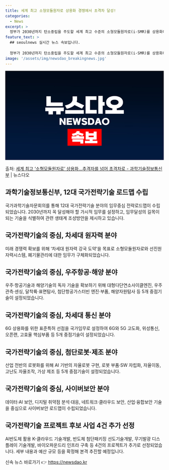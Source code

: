 ```yaml
---
title: 세계 최고 소형모듈원자로 상용화 경쟁에서 초격차 달성!
categories:
  - News
excerpt: >
  정부가 2030년까지 탄소중립을 주도할 세계 최고 수준의 소형모듈원자로(i-SMR)를 상용화하겠다고 밝혔다.…
feature_text: >
  ## seoulnews 실시간 뉴스 속보입니다.

  정부가 2030년까지 탄소중립을 주도할 세계 최고 수준의 소형모듈원자로(i-SMR)를 상용화하겠다고 밝혔다.…
image: '/assets/img/newsdao_breakingnews.jpg'
---
```


![뉴스다오 속보](/assets/img/newsdao_breakingnews.jpg)

<p>출처: <a href="https://newsdao.kr/3093" rel="dofollow">세계 최고 ‘소형모듈원자로’ 상용화…추격자를 넘어 초격차로  - 과학기술정보통신부</a> | 뉴스다오</p>

<h2 data-ke-size="size26">과학기술정보통신부, 12대 국가전략기술 로드맵 수립</h2>
국가과학기술자문회의를 통해 12대 국가전략기술 분야의 임무중심 전략로드맵이 수립되었습니다. 2030년까지 꼭 달성해야 할 가시적 임무를 설정하고, 임무달성의 길목이 되는 기술을 식별하여 관련 생태계 조성방안을 제시하고 있습니다.

<h2 data-ke-size="size26">국가전략기술의 중심, 차세대 원자력 분야</h2>
미래 경쟁력 확보를 위해 ‘차세대 원자력 강국 도약’을 목표로 소형모듈원자로와 선진원자력시스템, 폐기물관리에 대한 임무가 구체화되었습니다.

<h2 data-ke-size="size26">국가전략기술의 중심, 우주항공·해양 분야</h2>
우주·항공기술과 해양기술의 독자 기술을 확보하기 위해 대형다단연소사이클엔진, 우주관측·센싱, 달착륙·표면탐사, 첨단항공가스터빈 엔진·부품, 해양자원탐사 등 5개 중점기술이 설정되었습니다.

<h2 data-ke-size="size26">국가전략기술의 중심, 차세대 통신 분야</h2>
6G 상용화를 위한 표준특허 선점을 국가임무로 설정하여 6G와 5G 고도화, 위성통신, 오픈랜, 고효율 핵심부품 등 5개 중점기술이 설정되었습니다.

<h2 data-ke-size="size26">국가전략기술의 중심, 첨단로봇·제조 분야</h2>
산업 전반의 로봇화를 위해 AI 기반의 자율로봇 구현, 로봇 부품·SW 자립화, 자율이동, 고난도 자율조작, 가상 제조 등 5개 중점기술이 설정되었습니다.

<h2 data-ke-size="size26">국가전략기술의 중심, 사이버보안 분야</h2>
데이터·AI 보안, 디지털 취약점 분석·대응, 네트워크·클라우드 보안, 산업·융합보안 기술을 중심으로 사이버보안 로드맵이 수립되었습니다.

<h2 data-ke-size="size26">국가전략기술 프로젝트 후보 사업 4건 추가 선정</h2>
AI반도체 활용 K-클라우드 기술개발, 반도체 첨단패키징 선도기술개발, 무기발광 디스플레이 기술개발, 바이오파운드리 인프라 구축 등 4건의 프로젝트가 추가로 선정되었습니다. 세부 내용과 예산 규모 등을 확정해 본격 추진할 예정입니다. 

신속 뉴스 바로가기 👉 <a href="https://newsdao.kr" rel="dofollow">https://newsdao.kr</a>


